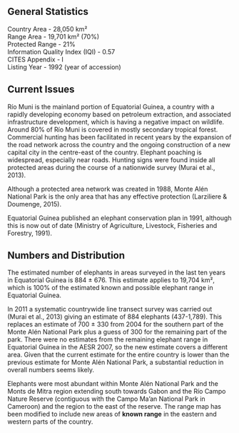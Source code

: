 ## General Statistics

Country Area - 28,050 km²<br />
Range Area - 19,701 km² (70%)<br />
Protected Range - 21%<br />
Information Quality Index (IQI) - 0.57<br />
CITES Appendix - I<br />
Listing Year - 1992 (year of accession)

## Current Issues

Río Muni is the mainland portion of Equatorial Guinea, a country with a rapidly developing economy based on petroleum extraction, and associated infrastructure development, which is having a negative impact on wildlife. Around 80% of Río Muni is covered in mostly secondary tropical forest. Commercial hunting has been facilitated in recent years by the expansion of the road network across the country and the ongoing construction of a new capital city in the centre-east of the country. Elephant poaching is widespread, especially near roads. Hunting signs were found inside all protected areas during the course of a nationwide survey (Murai et al., 2013).

Although a protected area network was created in 1988, Monte Alén National Park is the only area that has any effective protection (Larziliere & Doumenge, 2015).

Equatorial Guinea published an elephant conservation plan in 1991, although this is now out of date (Ministry of Agriculture, Livestock, Fisheries and Forestry, 1991).

## Numbers and Distribution

The estimated number of elephants in areas surveyed in the last ten years in Equatorial Guinea is 884 ± 676. This estimate applies to 19,704 km², which is 100% of the estimated known and possible elephant range in Equatorial Guinea.

In 2011 a systematic countrywide line transect survey was carried out (Murai et al., 2013) giving an estimate of 884 elephants (437-1,789). This replaces an estimate of 700 ± 330 from 2004 for the southern part of the Monte Alén National Park plus a guess of 300 for the remaining part of the park. There were no estimates from the remaining elephant range in Equatorial Guinea in the AESR 2007, so the new estimate covers a different area. Given that the current estimate for the entire country is lower than the previous estimate for Monte Alén National Park, a substantial reduction in overall numbers seems likely.

Elephants were most abundant within Monte Alén National Park and the Monts de Mitra region extending south towards Gabon and the Río Campo Nature Reserve (contiguous with the Campo Ma’an National Park in Cameroon) and the region to the east of the reserve. The range map has been modified to include new areas of **known range** in the eastern and western parts of the country.
